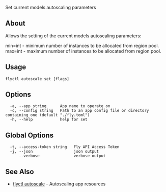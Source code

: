 <p class="font-medium tracking-tight text-gray-400 text-lg -mt-4 mb-9 pb-5 border-b">
  Set current models autoscaling parameters
</p>

## About

Allows the setting of the current models autoscaling parameters:

min=int - minimum number of instances to be allocated from region pool.
max=int - maximum number of instances to be allocated from region pool.

## Usage

~~~
flyctl autoscale set [flags]
~~~

## Options

~~~
  -a, --app string      App name to operate on
  -c, --config string   Path to an app config file or directory containing one (default "./fly.toml")
  -h, --help            help for set
~~~

## Global Options

~~~
  -t, --access-token string   Fly API Access Token
  -j, --json                  json output
      --verbose               verbose output
~~~

## See Also

* [flyctl autoscale](/docs/flyctl/autoscale/)	 - Autoscaling app resources

